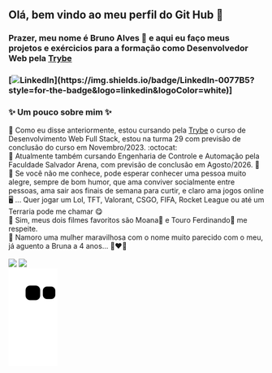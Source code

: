 ## Olá, bem vindo ao meu perfil do Git Hub :smiling_face_with_three_hearts:
### Prazer, meu nome é Bruno Alves :hugs: e aqui eu faço meus projetos e exércicios para a formação como Desenvolvedor Web pela <a href="https://www.betrybe.com/" target="_blank">Trybe</a>
### [![LinkedIn]("https://www.linkedin.com/in/devbrunoalves/")](https://img.shields.io/badge/LinkedIn-0077B5?style=for-the-badge&logo=linkedin&logoColor=white)]
### ✨ Um pouco sobre mim ✨ 
:small_blue_diamond: Como eu disse anteriormente, estou cursando pela <a href="https://www.betrybe.com/" target="_blank">Trybe</a> o curso de Desenvolvimento Web Full Stack, estou na turma 29 com previsão de conclusão do curso em Novembro/2023. :octocat: <br>
:small_blue_diamond: Atualmente também cursando Engenharia de Controle e Automação pela Faculdade Salvador Arena, com previsão de conclusão em Agosto/2026. :robot:<br>
:small_blue_diamond: Se você não me conhece, pode esperar conhecer uma pessoa muito alegre, sempre de bom humor, que ama conviver socialmente entre pessoas, ama sair aos finais de semana para curtir, e claro ama jogos online :desktop_computer: ... Quer jogar um Lol, TFT, Valorant, CSGO, FIFA, Rocket League ou até um Terraria pode me chamar :yum:
<br>
:small_blue_diamond: Sim, meus dois filmes favoritos são Moana:pig2: e Touro Ferdinando:ox: me respeite.
<br>
:small_blue_diamond: Namoro uma mulher maravilhosa com o nome muito parecido com o meu, já aguento a Bruna a 4 anos... 👩‍❤️‍👨
<br>
<br>
<img width="58%" padding="5px" margin-left="10%" src="https://github-readme-stats.vercel.app/api?username=BruBobotis&show_icons=true&theme=dracula&include_all_commits=true&count_private=true"> 
<img width="33.45%" padding="5px" margin-left="10%" src="https://github-readme-stats.vercel.app/api/top-langs/?username=BruBobotis&theme=dracula">
<br>
![Snake animation](https://github.com/BruBobotis/BruBobotis/blob/output/github-contribution-grid-snake.svg)



